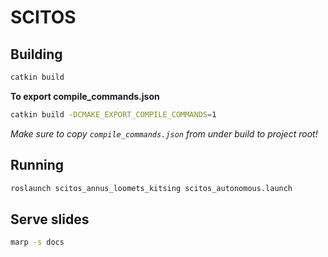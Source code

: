 # SCITOS

## Building
```bash
catkin build
```

**To export compile_commands.json**
```bash
catkin build -DCMAKE_EXPORT_COMPILE_COMMANDS=1
```
_Make sure to copy `compile_commands.json` from under build to project root!_

## Running
```bash
roslaunch scitos_annus_loomets_kitsing scitos_autonomous.launch
```

## Serve slides
```bash
marp -s docs
```
